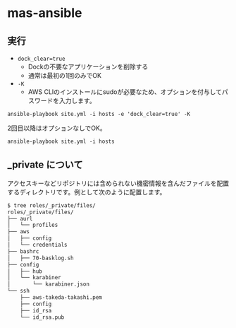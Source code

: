 # mas-ansible

## 実行

- `dock_clear=true`
    - Dockの不要なアプリケーションを削除する
    - 通常は最初の1回のみでOK
- `-K`
    - AWS CLIのインストールにsudoが必要なため、オプションを付与してパスワードを入力します。

```shell
ansible-playbook site.yml -i hosts -e 'dock_clear=true' -K
```

2回目以降はオプションなしでOK。

```shell
ansible-playbook site.yml -i hosts
```

## \_private について

アクセスキーなどリポジトリには含められない機密情報を含んだファイルを配置するディレクトリです。例として次のように配置します。

```bash
$ tree roles/_private/files/
roles/_private/files/
├── aurl
│   └── profiles
├── aws
│   ├── config
│   └── credentials
├── bashrc
│   ├── 70-basklog.sh
├── config
│   ├── hub
│   └── karabiner
│       └── karabiner.json
└── ssh
    ├── aws-takeda-takashi.pem
    ├── config
    ├── id_rsa
    └── id_rsa.pub
```